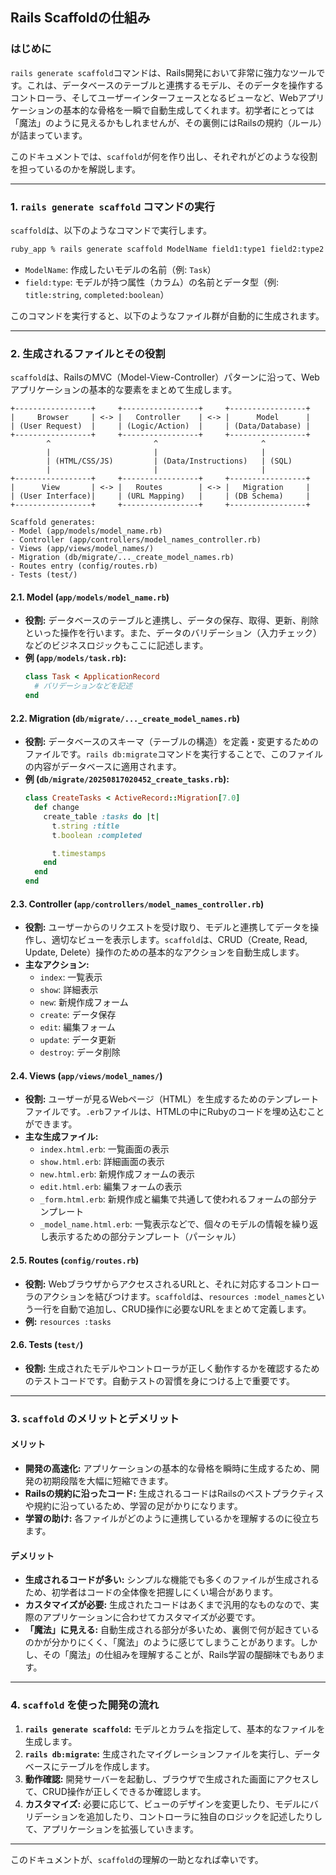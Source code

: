 ## Rails Scaffoldの仕組み

### はじめに

`rails generate scaffold`コマンドは、Rails開発において非常に強力なツールです。これは、データベースのテーブルと連携するモデル、そのデータを操作するコントローラ、そしてユーザーインターフェースとなるビューなど、Webアプリケーションの基本的な骨格を一瞬で自動生成してくれます。初学者にとっては「魔法」のように見えるかもしれませんが、その裏側にはRailsの規約（ルール）が詰まっています。

このドキュメントでは、`scaffold`が何を作り出し、それぞれがどのような役割を担っているのかを解説します。

---

### 1. `rails generate scaffold` コマンドの実行

`scaffold`は、以下のようなコマンドで実行します。

```bash
ruby_app % rails generate scaffold ModelName field1:type1 field2:type2 ...
```

*   `ModelName`: 作成したいモデルの名前（例: `Task`）
*   `field:type`: モデルが持つ属性（カラム）の名前とデータ型（例: `title:string`, `completed:boolean`）

このコマンドを実行すると、以下のようなファイル群が自動的に生成されます。

---

### 2. 生成されるファイルとその役割

`scaffold`は、RailsのMVC（Model-View-Controller）パターンに沿って、Webアプリケーションの基本的な要素をまとめて生成します。

```
+-----------------+     +-----------------+     +-----------------+
|     Browser     | <-> |   Controller    | <-> |      Model      |
| (User Request)  |     | (Logic/Action)  |     | (Data/Database) |
+-----------------+     +-----------------+     +-----------------+
        ^                       ^                       ^
        |                       |                       |
        | (HTML/CSS/JS)         | (Data/Instructions)   | (SQL)
        |                       |                       |
+-----------------+     +-----------------+     +-----------------+
|      View       | <-> |   Routes        | <-> |   Migration     |
| (User Interface)|     | (URL Mapping)   |     | (DB Schema)     |
+-----------------+     +-----------------+     +-----------------+

Scaffold generates:
- Model (app/models/model_name.rb)
- Controller (app/controllers/model_names_controller.rb)
- Views (app/views/model_names/)
- Migration (db/migrate/..._create_model_names.rb)
- Routes entry (config/routes.rb)
- Tests (test/)
```

#### 2.1. Model (`app/models/model_name.rb`)

*   **役割:** データベースのテーブルと連携し、データの保存、取得、更新、削除といった操作を行います。また、データのバリデーション（入力チェック）などのビジネスロジックもここに記述します。
*   **例 (`app/models/task.rb`):**
    ```ruby
    class Task < ApplicationRecord
      # バリデーションなどを記述
    end
    ```

#### 2.2. Migration (`db/migrate/..._create_model_names.rb`)

*   **役割:** データベースのスキーマ（テーブルの構造）を定義・変更するためのファイルです。`rails db:migrate`コマンドを実行することで、このファイルの内容がデータベースに適用されます。
*   **例 (`db/migrate/20250817020452_create_tasks.rb`):**
    ```ruby
    class CreateTasks < ActiveRecord::Migration[7.0]
      def change
        create_table :tasks do |t|
          t.string :title
          t.boolean :completed

          t.timestamps
        end
      end
    end
    ```

#### 2.3. Controller (`app/controllers/model_names_controller.rb`)

*   **役割:** ユーザーからのリクエストを受け取り、モデルと連携してデータを操作し、適切なビューを表示します。`scaffold`は、CRUD（Create, Read, Update, Delete）操作のための基本的なアクションを自動生成します。
*   **主なアクション:**
    *   `index`: 一覧表示
    *   `show`: 詳細表示
    *   `new`: 新規作成フォーム
    *   `create`: データ保存
    *   `edit`: 編集フォーム
    *   `update`: データ更新
    *   `destroy`: データ削除

#### 2.4. Views (`app/views/model_names/`)

*   **役割:** ユーザーが見るWebページ（HTML）を生成するためのテンプレートファイルです。`.erb`ファイルは、HTMLの中にRubyのコードを埋め込むことができます。
*   **主な生成ファイル:**
    *   `index.html.erb`: 一覧画面の表示
    *   `show.html.erb`: 詳細画面の表示
    *   `new.html.erb`: 新規作成フォームの表示
    *   `edit.html.erb`: 編集フォームの表示
    *   `_form.html.erb`: 新規作成と編集で共通して使われるフォームの部分テンプレート
    *   `_model_name.html.erb`: 一覧表示などで、個々のモデルの情報を繰り返し表示するための部分テンプレート（パーシャル）

#### 2.5. Routes (`config/routes.rb`)

*   **役割:** WebブラウザからアクセスされるURLと、それに対応するコントローラのアクションを結びつけます。`scaffold`は、`resources :model_names`という一行を自動で追加し、CRUD操作に必要なURLをまとめて定義します。
*   **例:** `resources :tasks`

#### 2.6. Tests (`test/`)

*   **役割:** 生成されたモデルやコントローラが正しく動作するかを確認するためのテストコードです。自動テストの習慣を身につける上で重要です。

---

### 3. `scaffold` のメリットとデメリット

#### メリット

*   **開発の高速化:** アプリケーションの基本的な骨格を瞬時に生成するため、開発の初期段階を大幅に短縮できます。
*   **Railsの規約に沿ったコード:** 生成されるコードはRailsのベストプラクティスや規約に沿っているため、学習の足がかりになります。
*   **学習の助け:** 各ファイルがどのように連携しているかを理解するのに役立ちます。

#### デメリット

*   **生成されるコードが多い:** シンプルな機能でも多くのファイルが生成されるため、初学者はコードの全体像を把握しにくい場合があります。
*   **カスタマイズが必要:** 生成されたコードはあくまで汎用的なものなので、実際のアプリケーションに合わせてカスタマイズが必要です。
*   **「魔法」に見える:** 自動生成される部分が多いため、裏側で何が起きているのかが分かりにくく、「魔法」のように感じてしまうことがあります。しかし、その「魔法」の仕組みを理解することが、Rails学習の醍醐味でもあります。

---

### 4. `scaffold` を使った開発の流れ

1.  **`rails generate scaffold`:** モデルとカラムを指定して、基本的なファイルを生成します。
2.  **`rails db:migrate`:** 生成されたマイグレーションファイルを実行し、データベースにテーブルを作成します。
3.  **動作確認:** 開発サーバーを起動し、ブラウザで生成された画面にアクセスして、CRUD操作が正しくできるか確認します。
4.  **カスタマイズ:** 必要に応じて、ビューのデザインを変更したり、モデルにバリデーションを追加したり、コントローラに独自のロジックを記述したりして、アプリケーションを拡張していきます。

---

このドキュメントが、`scaffold`の理解の一助となれば幸いです。
